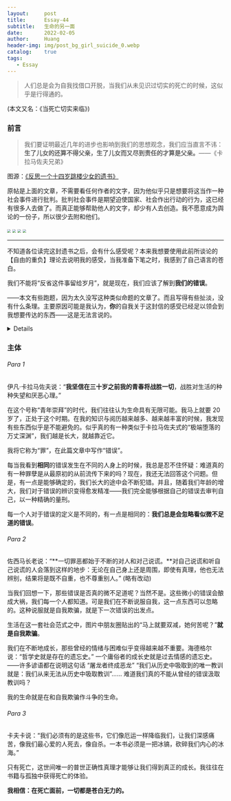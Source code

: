 ```yaml
---
layout:     post
title:      Essay-44
subtitle:   生命的另一面
date:       2022-02-05
author:     Huang
header-img: img/post_bg_girl_suicide_0.webp
catalog:    true
tags:
   - Essay
---
```


> 人们总是会为自我找借口开脱，当我们从未见识过切实的死亡的时候，这似乎是行得通的。

(本文又名：《当死亡切实来临》)

### 前言

> 我们要证明最近几年的进步也影响到我们的思想观念，我们应当直言不讳：**生了儿女的还算不得父亲，生了儿女而又尽到责任的才算是父亲。**——《卡拉马佐夫兄弟》

图源：[《反思一个十四岁跳楼少女的遗书》](https://mp.weixin.qq.com/s/a6i3QGeA2FQNLFyIUSyeEg)

原帖是上面的文章，不需要看任何作者的文字，因为他似乎只是想要将这当作一种社会事件进行批判。批判社会事件是期望迫使国家、社会作出行动的行为，这已经有很多人去做了。而真正能够帮助他人的文字，却少有人去创造。我不愿意成为舆论的一份子，所以很少去附和他们。

<img src="https://raw.githubusercontent.com/huang-feiyu/huang-feiyu.github.io/master/img/post_bg_girl_suicide_4.webp" style="zoom:50%;" />

<img src="https://raw.githubusercontent.com/huang-feiyu/huang-feiyu.github.io/master/img/post_bg_girl_suicide_1.webp" style="zoom:50%;" />

<img src="https://raw.githubusercontent.com/huang-feiyu/huang-feiyu.github.io/master/img/post_bg_girl_suicide_2.webp" style="zoom:50%;" />

<img src="https://raw.githubusercontent.com/huang-feiyu/huang-feiyu.github.io/master/img/post_bg_girl_suicide_3.webp" style="zoom:50%;" />

---

不知道各位读完这封遗书之后，会有什么感受呢？本来我想要使用此前所谈论的【自由的重负】理论去说明我的感受，当我准备下笔之时，我感到了自己语言的苍白。

我们不能将“反省这件事留给岁月”，就是现在，我们应该了解到**我们的错误**。

——本文有些跑题，因为太久没写这种类似命题的文章了。而且写得有些扯淡，没有什么条理。主要原因可能是我认为，**你**的自我关于这封信的感受已经足以领会到我想要传达的东西——这是无法言说的。

<details>为了不引起各位的反感，在这篇文章中，我会尽可能地减少使用哲学、宗教术语。例如<strong>罪</strong>、<strong>轮回</strong>。</details>

### 主体

###### Para 1

伊凡·卡拉马佐夫说：“**我坚信在三十岁之前我的青春将战胜一切**，战胜对生活的种种失望和厌恶心理。”

在这个号称“青年崇拜”的时代，我们往往认为生命具有无限可能。我马上就要 20 岁了，正处于这个时期。在我的知识与阅历越来越多、越来越丰富的时候，我发现有些东西似乎是不能避免的。似乎真的有一种类似于卡拉马佐夫式的“极端堕落的万丈深渊”，我们越是长大，就越靠近它。

我将它称为“罪”，在此篇文章中写作“错误”。

每当我看到**相同**的错误发生在不同的人身上的时候，我总是忍不住怀疑：难道真的有一种罪孽是从最原初的从前流传下来的吗？现在，我还无法回答这个问题。但是，有一点是能够确定的，我们长大的途中会不断犯错。并且，随着我们年龄的增大，我们对于错误的辨识变得愈发精准——我们完全能够根据自己的错误去审判自己，以一种精确的量刑。

每一个人对于错误的定义是不同的，有一点是相同的：**我们总是会忽略看似微不足道的错误**。

###### Para 2

佐西马长老说：“**一切罪恶都始于不断的对人和对己说谎。**对自己说谎和听自己说谎的人会落到这样的地步：无论在自己身上还是周围，即使有真理，他也无法辨别，结果将是既不自重，也不尊重别人。” (略有改动)

当我们回想一下，那些错误是否真的微不足道呢？当然不是。这些微小的错误会酿成大祸，我们每一个人都知道。可是我们在不断说服自我，这一点东西可以忽略的。这种说服就是自我欺骗，就是下一次错误的出发点。

生活在这一套社会范式之中，图片中朋友圈贴出的“马上就要双减，她何苦呢？”**就是自我欺骗**。

我们在不断地成长，那些曾经的情绪与困难似乎变得越来越不重要。海德格尔说：“哲学史就是存在的遗忘史。” 一个庸俗者的成长史就是过去情感的遗忘史。——许多谚语都在说明这句话 “屠龙者终成恶龙” “我们从历史中吸取到的唯一教训就是：我们从来无法从历史中吸取教训”…… 难道我们真的不能从曾经的错误汲取教训吗？

我的生命就是在和自我欺骗作斗争的生命。

###### Para 3

卡夫卡说：“我们必须有的是这些书，它们像厄运一样降临我们，让我们深感痛苦，像我们最心爱的人死去，像自杀。一本书必须是一把冰镐，砍碎我们内心的冰海。”

只有死亡，这世间唯一的普世正确性真理才能够让我们得到真正的成长。我往往在书籍与孤独中获得死亡的体验。

**我相信：在死亡面前，一切都是苍白无力的。**

